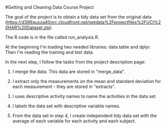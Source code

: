 #Getting and Cleaning Data Course Project

The goal of the project is to obtain a tidy data set from the original data (https://d396qusza40orc.cloudfront.net/getdata%2Fprojectfiles%2FUCI%20HAR%20Dataset.zip).

The R code is in the file called run_analysis.R.

At the beginning I'm loading two needed libraries: data.table and dplyr. Then I'm reading the training and test data.

In the next step, I follow the tasks from the project description page:

1) I merge the data. This data are stored in "merge_data".

2) I extract only the measurements on the mean and standard deviation for each measurement - they are stored in "extracts". 

3) I uses descriptive activity names to name the activities in the data set. 

4) I labels the data set with descriptive variable names.

5) From the data set in step 4, I create independent tidy data set with the average of each variable for each activity and each subject.
